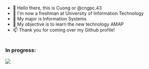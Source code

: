 - 👋 Hello there, this is Cuong or @cngpc.43
- 👀 I'm now a freshman at University of Information Technology
- 🌱 My major is Information Systems
- 💞️ My objective is to learn the new technology AMAP
- 📫 Thank you for coming over my Github profile!
<!---
cngpc43/cngpc43 is a ✨ special ✨ repository because its `README.md` (this file) appears on your GitHub profile.
You can click the Preview link to take a look at your changes.
--->
<h1 align="center">
<h3 align="left"> In progress: </h3>
<img src="https://w7.pngwing.com/pngs/904/579/png-transparent-production-logo-front-and-back-ends-front-end-web-development-javascript-frontend-web-development-angle-text-rectangle.png" >
